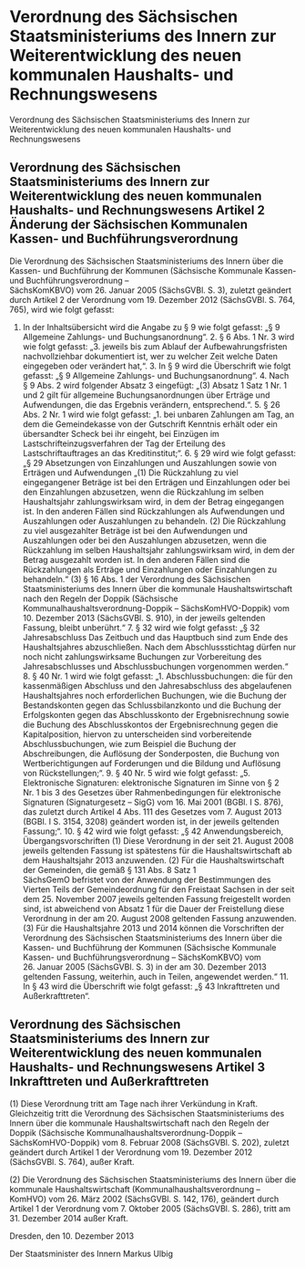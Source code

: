 # Verordnung des Sächsischen Staatsministeriums des Innern zur Weiterentwicklung des neuen kommunalen Haushalts- und Rechnungswesens 

Verordnung des Sächsischen Staatsministeriums des Innern zur Weiterentwicklung des neuen kommunalen Haushalts- und Rechnungswesens

## Verordnung des Sächsischen Staatsministeriums des Innern zur Weiterentwicklung des neuen kommunalen Haushalts- und Rechnungswesens  Artikel 2  Änderung der Sächsischen Kommunalen Kassen- und Buchführungsverordnung

Die Verordnung des Sächsischen Staatsministeriums des Innern über die Kassen- und Buchführung der Kommunen (Sächsische Kommunale Kassen- und Buchführungsverordnung –          
            SächsKomKBVO) vom 26. Januar 2005 (SächsGVBl. S. 3), zuletzt geändert durch Artikel 2 der Verordnung vom 19. Dezember 2012 (SächsGVBl. S. 764, 765), wird wie folgt gefasst:

1. In der Inhaltsübersicht wird die Angabe zu § 9 wie folgt gefasst: „§ 9 Allgemeine Zahlungs- und Buchungsanordnung“. 2. § 6 Abs. 1 Nr. 3 wird wie folgt gefasst: „3. jeweils bis zum Ablauf der Aufbewahrungsfristen nachvollziehbar dokumentiert ist, wer zu welcher Zeit welche Daten eingegeben oder verändert hat,“. 3. In § 9 wird die Überschrift wie folgt gefasst: „§ 9 
                 Allgemeine Zahlungs- und Buchungsanordnung“. 4. Nach § 9 Abs. 2 wird folgender Absatz 3 eingefügt: 
               „(3) Absatz 1 Satz 1 Nr. 1 und 2 gilt für allgemeine Buchungsanordnungen über Erträge und Aufwendungen, die das Ergebnis verändern, entsprechend.“. 5. § 26 Abs. 2 Nr. 1 wird wie folgt gefasst: „1. bei unbaren Zahlungen am Tag, an dem die Gemeindekasse von der Gutschrift Kenntnis erhält oder ein übersandter Scheck bei ihr eingeht, bei Einzügen im Lastschrifteinzugsverfahren der Tag der Erteilung des Lastschriftauftrages an das Kreditinstitut;“. 6. § 29 wird wie folgt gefasst: „§ 29 
                 Absetzungen von Einzahlungen und Auszahlungen sowie von Erträgen und Aufwendungen „(1) Die Rückzahlung zu viel eingegangener Beträge ist bei den Erträgen und Einzahlungen oder bei den Einzahlungen abzusetzen, wenn die Rückzahlung im selben Haushaltsjahr zahlungswirksam wird, in dem der Betrag eingegangen ist. In den anderen Fällen sind Rückzahlungen als Aufwendungen und Auszahlungen oder Auszahlungen zu behandeln. 
               (2) Die Rückzahlung zu viel ausgezahlter Beträge ist bei den Aufwendungen und Auszahlungen oder bei den Auszahlungen abzusetzen, wenn die Rückzahlung im selben Haushaltsjahr zahlungswirksam wird, in dem der Betrag ausgezahlt worden ist. In den anderen Fällen sind die Rückzahlungen als Erträge und Einzahlungen oder Einzahlungen zu behandeln.“ 
               (3) § 16 Abs. 1 der Verordnung des Sächsischen Staatsministeriums des Innern über die kommunale Haushaltswirtschaft nach den Regeln der Doppik (Sächsische Kommunalhaushaltsverordnung-Doppik – SächsKomHVO-Doppik) vom 10. Dezember 2013 (SächsGVBl. S. 910), in der jeweils geltenden Fassung, bleibt unberührt.“ 7. § 32 wird wie folgt gefasst: „§ 32 
                 Jahresabschluss Das Zeitbuch und das Hauptbuch sind zum Ende des Haushaltsjahres abzuschließen. Nach dem Abschlussstichtag dürfen nur noch nicht zahlungswirksame Buchungen zur Vorbereitung des Jahresabschlusses und Abschlussbuchungen vorgenommen werden.“ 8. § 40 Nr. 1 wird wie folgt gefasst: „1. Abschlussbuchungen: die für den kassenmäßigen Abschluss und den Jahresabschluss des abgelaufenen Haushaltsjahres noch erforderlichen Buchungen, wie die Buchung der Bestandskonten gegen das Schlussbilanzkonto und die Buchung der Erfolgskonten gegen das Abschlusskonto der Ergebnisrechnung sowie die Buchung des Abschlusskontos der Ergebnisrechnung gegen die Kapitalposition, hiervon zu unterscheiden sind vorbereitende Abschlussbuchungen, wie zum Beispiel die Buchung der Abschreibungen, die Auflösung der Sonderposten, die Buchung von Wertberichtigungen auf Forderungen und die Bildung und Auflösung von Rückstellungen;“. 9. § 40 Nr. 5 wird wie folgt gefasst: „5. Elektronische Signaturen: elektronische Signaturen im Sinne von § 2 Nr. 1 bis 3 des Gesetzes über Rahmenbedingungen für elektronische Signaturen (Signaturgesetz – SigG) vom 16. Mai 2001 (BGBl. I S. 876), das zuletzt durch Artikel 4 Abs. 111 des Gesetzes vom 7. August 2013 (BGBl. I S. 3154, 3208) geändert worden ist, in der jeweils geltenden Fassung;“. 10. § 42 wird wie folgt gefasst: „§ 42 
                 Anwendungsbereich, Übergangsvorschriften (1) Diese Verordnung in der seit 21. August 2008 jeweils geltenden Fassung ist spätestens für die Haushaltswirtschaft ab dem Haushaltsjahr 2013 anzuwenden. 
               (2) Für die Haushaltswirtschaft der Gemeinden, die gemäß § 131 Abs. 8 Satz 1              
              SächsGemO befristet von der Anwendung der Bestimmungen des Vierten Teils der Gemeindeordnung für den Freistaat Sachsen in der seit dem 25. November 2007 jeweils geltenden Fassung freigestellt worden sind, ist abweichend von Absatz 1 für die Dauer der Freistellung diese Verordnung in der am 20. August 2008 geltenden Fassung anzuwenden. 
               (3) Für die Haushaltsjahre 2013 und 2014 können die Vorschriften der Verordnung des Sächsischen Staatsministeriums des Innern über die Kassen- und Buchführung der Kommunen (Sächsische Kommunale Kassen- und Buchführungsverordnung – SächsKomKBVO) vom 26. Januar 2005 (SächsGVBl. S. 3) in der am 30. Dezember 2013 geltenden Fassung, weiterhin, auch in Teilen, angewendet werden.“ 11. In § 43 wird die Überschrift wie folgt gefasst: „§ 43 
                 Inkrafttreten und Außerkrafttreten“. 
## Verordnung des Sächsischen Staatsministeriums des Innern zur Weiterentwicklung des neuen kommunalen Haushalts- und Rechnungswesens  Artikel 3  Inkrafttreten und Außerkrafttreten

(1) Diese Verordnung tritt am Tage nach ihrer Verkündung in Kraft. Gleichzeitig tritt die Verordnung des Sächsischen Staatsministeriums des Innern über die kommunale Haushaltswirtschaft nach den Regeln der Doppik (Sächsische Kommunalhaushaltsverordnung-Doppik –          
            SächsKomHVO-Doppik) vom 8. Februar 2008 (SächsGVBl. S. 202), zuletzt geändert durch Artikel 1 der Verordnung vom 19. Dezember 2012 (SächsGVBl. S. 764), außer Kraft.

(2) Die Verordnung des Sächsischen Staatsministeriums des Innern über die kommunale Haushaltswirtschaft (Kommunalhaushaltsverordnung –          
            KomHVO) vom 26. März 2002 (SächsGVBl. S. 142, 176), geändert durch Artikel 1 der Verordnung vom 7. Oktober 2005 (SächsGVBl. S. 286), tritt am 31. Dezember 2014 außer Kraft.

Dresden, den 10. Dezember 2013

Der Staatsminister des Innern 
               Markus Ulbig

